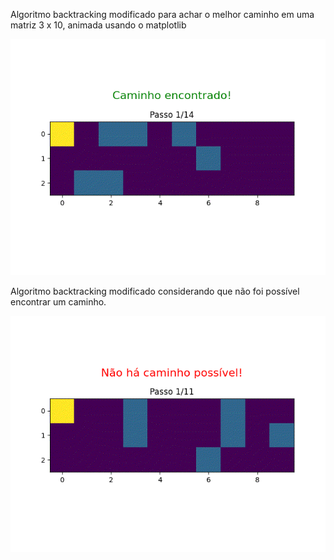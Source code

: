 Algoritmo backtracking modificado para achar o melhor caminho em uma matriz 3 x 10, animada usando o matplotlib

<img src="/Backtracking/caminho_encontrado.gif">

Algoritmo backtracking modificado considerando que não foi possível encontrar um caminho.

<img src="/Backtracking/caminho_nao_encontrado.gif">
